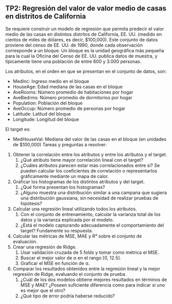 ## TP2: Regresión del valor de valor medio de casas en distritos de California

Se requiere construir un modelo de regresión que permita predecir el valor medio de las casas en distintos distritos de California, EE. UU. (medido en cientos de miles de dólares, es decir, $100,000). Este conjunto de datos proviene del censo de EE. UU. de 1990, donde cada observación corresponde a un bloque. Un bloque es la unidad geográfica más pequeña para la cual la Oficina del Censo de EE. UU. publica datos de muestra, y típicamente tiene una población de entre 600 y 3.000 personas.

Los atributos, en el orden en que se presentan en el conjunto de datos, son:

- MedInc: Ingreso medio en el bloque
- HouseAge: Edad mediana de las casas en el bloque
- AveRooms: Número promedio de habitaciones por hogar
- AveBedrms: Número promedio de dormitorios por hogar
- Population: Población del bloque
- AveOccup: Número promedio de personas por hogar
- Latitude: Latitud del bloque
- Longitude: Longitud del bloque

El target es:

- MedHouseVal: Mediana del valor de las casas en el bloque (en unidades de $100,000)
Tareas y preguntas a resolver:

1. Obtener la correlación entre los atributos y entre los atributos y el target.
   1. ¿Qué atributo tiene mayor correlación lineal con el target? 
   2. ¿Cuáles atributos parecen estar más correlacionados entre sí? Se pueden calcular los coeficientes de correlación o representarlos gráficamente mediante un mapa de calor.
2. Graficar los histogramas de los distintos atributos y del target. 
   1. ¿Qué forma presentan los histogramas?
   2. ¿Alguno muestra una distribución similar a una campana que sugiera una distribución gaussiana, sin necesidad de realizar pruebas de hipótesis?
3. Calcular una regresión lineal utilizando todos los atributos. 
   1. Con el conjunto de entrenamiento, calcular la varianza total de los datos y la varianza explicada por el modelo.
   2. ¿Está el modelo capturando adecuadamente el comportamiento del target? Fundamente su respuesta.
4. Calcular las métricas de MSE, MAE y R² sobre el conjunto de evaluación.
5. Crear una regresión de Ridge. 
   1. Usar validación cruzada de 5 folds y tomar como métrica el MSE.
   2. Buscar el mejor valor de α en el rango [0, 12.5].
   3. Graficar el MSE en función de α.
6. Comparar los resultados obtenidos entre la regresión lineal y la mejor regresión de Ridge, evaluando el conjunto de prueba.
   1. ¿Cuál de los dos modelos obtiene mejores resultados en términos de MSE y MAE? ¿Poseen suficiente diferencia como para indicar si uno es mejor que el otro?
   2. ¿Qué tipo de error podría haberse reducido?

